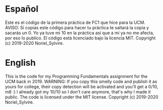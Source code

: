 # Español
  Este es el código de la primera práctica de FC1 que hice para la UCM.
  AVISO: Si copias este código para hacer tu práctica te saltará la copia y sacarás un 0. Yo ya tuve mi 10 en la práctica así que a mí ya no me afecta, por eso lo publico.
  El código está licenciado bajo la licencia MIT.
  Copyright (c) 2019-2020 Noriel_Sylvire.

# English
  This is the code for my Programming Fundamentals assignment for the UCM back in 2019.
  WARNING: If you copy this smelly code and publish it as yours for college, their copy detection will be activated and you'll get a 0/10, m8 :) I already got my 10/10 so I don't care anymore, that's why I made it public.
  The code is licensed under the MIT license.
  Copyright (c) 2019-2020 Noriel_Sylvire. 
